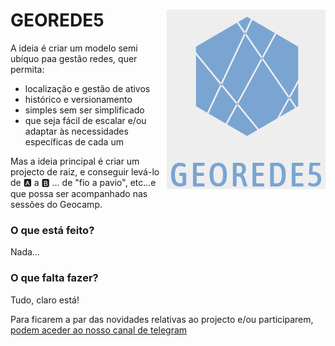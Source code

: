 GEOREDE5 <img src="./image.png" align="right"/>
======================================================================================================

A ideia é criar um modelo semi ubíquo paa gestão redes, quer permita:

+ localização e gestão de ativos
+ histórico e versionamento
+ simples sem ser simplificado
+ que seja fácil de escalar e/ou adaptar às necessidades específicas de cada um

Mas a ideia principal é criar um projecto de raiz, e conseguir levá-lo de :a: a :b: ... de "fio a pavio", etc...e que possa ser acompanhado nas sessões do Geocamp.

### O que está feito?

Nada…

### O que falta fazer?

Tudo, claro está!


Para ficarem a par das novidades relativas ao projecto e/ou participarem, [podem aceder ao nosso canal de telegram](https://t.me/joinchat/IbENe1V7CyDEPbnv)
